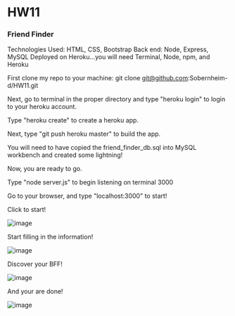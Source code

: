 # HW11
### Friend Finder

Technologies Used:  HTML, CSS, Bootstrap
Back end:  Node, Express, MySQL
Deployed on Heroku...you will need Terminal, Node, npm, and Heroku

First clone my repo to your machine:  git clone git@github.com:Sobernheim-d/HW11.git

Next, go to terminal in the proper directory and type "heroku login" to login to your heroku account.

Type "heroku create" to create a heroku app.

Next, type "git push heroku master" to build the app.

You will need to have copied the friend_finder_db.sql into MySQL workbench and created some lightning!

Now, you are ready to go.

Type "node server.js" to begin listening on terminal 3000

Go to your browser, and type "localhost:3000" to start!

Click to start!

![image](https://user-images.githubusercontent.com/17052715/80946092-85fb0a00-8daa-11ea-9306-a227b8e24776.png)

Start filling in the information!

![image](https://user-images.githubusercontent.com/17052715/80946180-b2168b00-8daa-11ea-9cce-96e3898eacd8.png)

Discover your BFF!

![image](https://user-images.githubusercontent.com/17052715/80946245-d5413a80-8daa-11ea-8b21-3287fa7513c2.png)

And your are done!

![image](https://user-images.githubusercontent.com/17052715/80946354-176a7c00-8dab-11ea-9594-4ea2ca3fada8.png)
